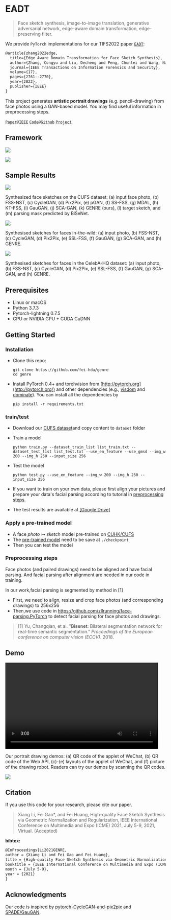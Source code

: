 # EADT

> Face sketch synthesis, image-to-image translation, generative adversarial network, edge-aware domain transformation, edge-preserving filter.

We provide `PyTorch` implementations for our TIFS2022 paper [`EADT`](https://ieeexplore.ieee.org/abstract/document/9845477): 

```latex
@article{zhang2022edge,
  title={Edge Aware Domain Transformation for Face Sketch Synthesis},
  author={Zhang, Congyu and Liu, Decheng and Peng, Chunlei and Wang, Nannan and Gao, Xinbo},
  journal={IEEE Transactions on Information Forensics and Security},
  volume={17},
  pages={2761--2770},
  year={2022},
  publisher={IEEE}
}
```

This project generates **artistic portrait drawings** (e.g. pencil-drawing) from face photos using a GAN-based model. You may find useful information in preprocessing steps.

[`Paper@IEEE`](https://ieeexplore.ieee.org/abstract/document/9428348)   [`Code@Github`](https://github.com/fei-hdu/genre)   [`Project`](http://aiart.live/genre/) 

## Framework

![](imgs/genre.jpg)

![](imgs/espade.jpg)

## Sample Results

![](imgs/cufs.jpg)

Synthesized face sketches on the CUFS dataset: (a) input face photo, (b) FSS-NST, (c) CycleGAN, (d)
Pix2Pix, (e) pGAN, (f) SS-FSS, (g) MDAL, (h) KT-FSS, (i) GauGAN, (j) SCA-GAN, (k) GENRE (ours), (l) target sketch, and (m) parsing mask predicted by BiSeNet.



![](imgs/robust.jpg)

Synthesised sketches for faces in-the-wild: (a) input photo, (b) FSS-NST, (c) CycleGAN, (d) Pix2Pix, (e) SSL-FSS, (f) GauGAN, (g) SCA-GAN, and (h) GENRE.



![](imgs/ffhq.jpg)

Synthesised sketches for faces in the CelebA-HQ dataset: (a) input photo, (b) FSS-NST, (c) CycleGAN, (d) Pix2Pix, (e) SSL-FSS, (f) GauGAN, (g) SCA-GAN, and (h) GENRE.

## Prerequisites

- Linux or macOS
- Python 3.7.3
- Pytorch-lightning 0.7.5
- CPU or NVIDIA GPU + CUDA CuDNN

## Getting Started

### Installation

* Clone this repo: 

  ```
  git clone https://github.com/fei-hdu/genre
  cd genre
  ```

* Install PyTorch 0.4+ and torchvision from [http://pytorch.org](http://pytorch.org/) and other dependencies (e.g., [visdom](https://github.com/facebookresearch/visdom) and [dominate](https://github.com/Knio/dominate)). You can install all the dependencies by

  ```
  pip install -r requirements.txt
  ```

### train/test

* Download our [CUFS dataset]( https://drive.google.com/drive/folders/1A1LABGQKUAN9tYunb8tHjsASLxSL313D?usp=sharing)and copy content to `dataset` folder

* Train a model

  ```
  python train.py --dataset_train_list list_train.txt --dataset_test_list list_test.txt --use_en_feature --use_gmsd --img_w 200 --img_h 250 --input_size 256
  ```

* Test the model

  ```
  python test.py --use_en_feature --img_w 200 --img_h 250 --input_size 256
  ```

* If you want to train on your own data, please first align your pictures and prepare your data's facial parsing according to tutorial in [preprocessing steps](#jump).

* The test results are available at [[Google Drive]](https://drive.google.com/drive/folders/1Y-YUAm_c77tyzAX6HsDIDGcbuLdcDhCb?usp=sharing)

### Apply a pre-trained model

- A face $photo \mapsto sketch$ model pre-trained on [CUHK/CUFS]( https://drive.google.com/drive/folders/1A1LABGQKUAN9tYunb8tHjsASLxSL313D?usp=sharing)
- The [pre-trained model](https://drive.google.com/drive/folders/1lrb-K4_xuMGLYka-G3hAJ1Y3iZefuBcD?usp=sharing) need to be save at `./checkpoint`
- Then you can test the model

### Preprocessing steps

Face photos (and paired drawings) need to be aligned and have facial parsing. And facial parsing after alignment are needed in our code in training. 

In our work,facial parsing is segmented by method in [1]

* First,  we need to align, resize and crop face photos (and corresponding drawings) to 256x256 
* Then,we use code in https://github.com/zllrunning/face-parsing.PyTorch to detect facial parsing for face photos and drawings. 

> [1] Yu, Changqian, et al. "**Bisenet**: Bilateral segmentation network for real-time semantic segmentation." *Proceedings of the European conference on computer vision (ECCV)*. 2018.

## Demo

<video width="480" height="270" controls>

<source src="demo.mp4" type="video/mp4">

</video>

Our portrait drawing demos: (a) QR code of the applet of WeChat, (b) QR code of the Web API, (c)-(e) layouts of the applet of WeChat, and (f) picture of the drawing robot. Readers can try our demos by scanning the QR codes.

![](imgs/demo.jpg)

## Citation

 If you use this code for your research, please cite our paper. 

> Xiang Li, Fei Gao*, and Fei Huang, High-quality Face Sketch Synthesis via Geometric Normalization and Regularization, IEEE International Conference on Multimedia and Expo (ICME) 2021, July 5-9, 2021, Virtual. (Accepted)

**bibtex:**

```latex
@InProceedings{Li2021GENRE,
author = {Xiang Li and Fei Gao and Fei Huang},
title = {High-quality Face Sketch Synthesis via Geometric Normalization and Regularization},
booktitle = {IEEE International Conference on Multimedia and Expo (ICME) 2021},
month = {July 5-9},
year = {2021}
}
```

## Acknowledgments

Our code is inspired by [pytorch-CycleGAN-and-pix2pix](https://github.com/junyanz/pytorch-CycleGAN-and-pix2pix) and [SPADE/GauGAN](https://github.com/NVlabs/SPADE).
